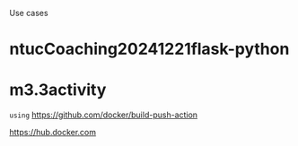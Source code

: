 Use cases
# ntucCoaching20241221flask-python
# m3.3activity

`using`
https://github.com/docker/build-push-action

https://hub.docker.com
